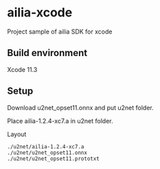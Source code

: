 # ailia-xcode

Project sample of ailia SDK for xcode

## Build environment

Xcode 11.3

## Setup

Download u2net_opset11.onnx and put u2net folder.

Place ailia-1.2.4-xc7.a in u2net folder.

Layout

```
./u2net/ailia-1.2.4-xc7.a
./u2net/u2net_opset11.onnx
./u2net/u2net_opset11.prototxt
```